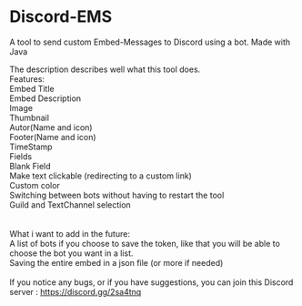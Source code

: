 # Discord-EMS
A tool to send custom Embed-Messages to Discord using a bot.
Made with Java

The description describes well what this tool does.\
Features:\
  Embed Title\
  Embed Description\
  Image\
  Thumbnail\
  Autor(Name and icon)\
  Footer(Name and icon)\
  TimeStamp\
  Fields\
  Blank Field\
  Make text clickable (redirecting to a custom link)\
  Custom color\
  Switching between bots without having to restart the tool\
  Guild and TextChannel selection\
  \
  \
What i want to add in the future:\
  A list of bots if you choose to save the token, like that you will be able to choose the bot you want in a list.\
  Saving the entire embed in a json file (or more if needed)\
  \
If you notice any bugs, or if you have suggestions, you can join this Discord server : https://discord.gg/2sa4tnq
  
